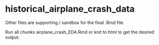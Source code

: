 # historical_airplane_crash_data

Other files are supporting / sandbox for the final .Rmd file.

Run all chunks airplane_crash_EDA.Rmd or knit to html to get the desired output.
